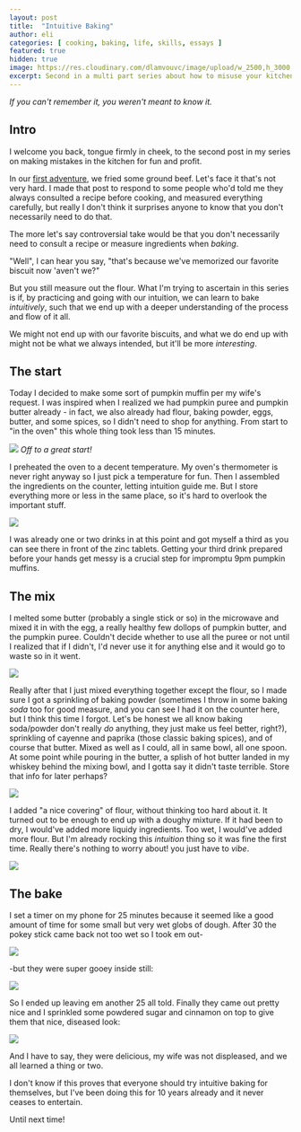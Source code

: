 ```yaml
---
layout: post
title:  "Intuitive Baking"
author: eli
categories: [ cooking, baking, life, skills, essays ]
featured: true
hidden: true
image: https://res.cloudinary.com/dlamvouvc/image/upload/w_2500,h_3000,c_crop/eli/2/IMG_4256_bjnr9b.jpg
excerpt: Second in a multi part series about how to misuse your kitchen
---
```


_If you can't remember it, you weren't meant to know it._

## Intro

I welcome you back, tongue firmly in cheek, to the second post in my series on making mistakes in the kitchen for fun and profit.

In our [first adventure](/blog/easy-to-cook), we fried some ground beef. Let's face it that's not very hard. I made that post to respond to some people who'd told me they always consulted a recipe before cooking, and measured everything carefully, but really I don't think it surprises anyone to know that you don't necessarily need to do that.

The more let's say controversial take would be that you don't necessarily need to consult a recipe or measure ingredients when _baking_.

"Well", I can hear you say, "that's because we've memorized our favorite biscuit now 'aven't we?"

But you still measure out the flour. What I'm trying to ascertain in this series is if, by practicing and going with our intuition, we can learn to bake _intuitively_, such that we end up with a deeper understanding of the process and flow of it all.

We might not end up with our favorite biscuits, and what we do end up with might not be what we always intended, but it'll be more _interesting_.

## The start

Today I decided to make some sort of pumpkin muffin per my wife's request. I was inspired when I realized we had pumpkin puree and pumpkin butter already - in fact, we also already had flour, baking powder, eggs, butter, and some spices, so I didn't need to shop for anything. From start to "in the oven" this whole thing took less than 15 minutes.

![](https://res.cloudinary.com/dlamvouvc/image/upload/eli/2/IMG_4246_alne1j.jpg)
_Off to a great start!_

I preheated the oven to a decent temperature. My oven's thermometer is never right anyway so I just pick a temperature for fun. Then I assembled the ingredients on the counter, letting intuition guide me. But I store everything more or less in the same place, so it's hard to overlook the important stuff.

![](https://res.cloudinary.com/dlamvouvc/image/upload/eli/2/IMG_4247_x1kr1f.jpg)

I was already one or two drinks in at this point and got myself a third as you can see there in front of the zinc tablets. Getting your third drink prepared before your hands get messy is a crucial step for impromptu 9pm pumpkin muffins.

## The mix

I melted some butter (probably a single stick or so) in the microwave and mixed it in with the egg, a really healthy few dollops of pumpkin butter, and the pumpkin puree. Couldn't decide whether to use all the puree or not until I realized that if I didn't, I'd never use it for anything else and it would go to waste so in it went.

![](https://res.cloudinary.com/dlamvouvc/image/upload/eli/2/IMG_4248_exc6oy.jpg)

Really after that I just mixed everything together except the flour, so I made sure I got a sprinkling of baking powder (sometimes I throw in some baking _soda_ too for good measure, and you can see I had it on the counter here, but I think this time I forgot. Let's be honest we all know baking soda/powder don't really _do_ anything, they just make us feel better, right?), sprinkling of cayenne and paprika (those classic baking spices), and of course that butter. Mixed as well as I could, all in same bowl, all one spoon. At some point while pouring in the butter, a splish of hot butter landed in my whiskey behind the mixing bowl, and I gotta say it didn't taste terrible. Store that info for later perhaps?

![](https://res.cloudinary.com/dlamvouvc/image/upload/eli/2/IMG_4249_xk7nkz.jpg)

I added "a nice covering" of flour, without thinking too hard about it. It turned out to be enough to end up with a doughy mixture. If it had been to dry, I would've added more liquidy ingredients. Too wet, I would've added more flour. But I'm already rocking this _intuition_ thing so it was fine the first time. Really there's nothing to worry about! you just have to *vibe*.

![](https://res.cloudinary.com/dlamvouvc/image/upload/eli/2/IMG_4250_n4ogiv.jpg)

## The bake

I set a timer on my phone for 25 minutes because it seemed like a good amount of time for some small but very wet globs of dough. After 30 the pokey stick came back not too wet so I took em out-

![](https://res.cloudinary.com/dlamvouvc/image/upload/eli/2/IMG_4253_kke1z0.jpg)

-but they were super gooey inside still:

![](https://res.cloudinary.com/dlamvouvc/image/upload/eli/2/IMG_4254_epjdhs.jpg)

So I ended up leaving em another 25 all told. Finally they came out pretty nice and I sprinkled some powdered sugar and cinnamon on top to give them that nice, diseased look:

![](https://res.cloudinary.com/dlamvouvc/image/upload/eli/2/IMG_4256_bjnr9b.jpg)

And I have to say, they were delicious, my wife was not displeased, and we all learned a thing or two.

I don't know if this proves that everyone should try intuitive baking for themselves, but I've been doing this for 10 years already and it never ceases to entertain.

Until next time!